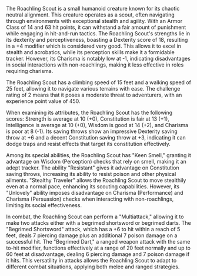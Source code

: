 The Roachling Scout is a small humanoid creature known for its chaotic neutral alignment. This creature operates as a scout, often navigating through environments with exceptional stealth and agility. With an Armor Class of 14 and 63 hit points, it can withstand a fair amount of punishment while engaging in hit-and-run tactics. The Roachling Scout's strengths lie in its dexterity and perceptiveness, boasting a Dexterity score of 18, resulting in a +4 modifier which is considered very good. This allows it to excel in stealth and acrobatics, while its perception skills make it a formidable tracker. However, its Charisma is notably low at -1, indicating disadvantages in social interactions with non-roachlings, making it less effective in roles requiring charisma.

The Roachling Scout has a climbing speed of 15 feet and a walking speed of 25 feet, allowing it to navigate various terrains with ease. The challenge rating of 2 means that it poses a moderate threat to adventurers, with an experience point value of 450. 

When examining its attributes, the Roachling Scout has the following scores: Strength is average at 10 (+0), Constitution is fair at 13 (+1), Intelligence is average at 10 (+0), Wisdom is good at 14 (+2), and Charisma is poor at 8 (-1). Its saving throws show an impressive Dexterity saving throw at +6 and a decent Constitution saving throw at +3, indicating it can dodge traps and resist effects that target its constitution effectively. 

Among its special abilities, the Roachling Scout has "Keen Smell," granting it advantage on Wisdom (Perception) checks that rely on smell, making it an adept tracker. The ability "Resistant" gives it advantage on Constitution saving throws, increasing its ability to resist poison and other physical ailments. "Stealthy Traveler" allows the Roachling Scout to move stealthily even at a normal pace, enhancing its scouting capabilities. However, its "Unlovely" ability imposes disadvantage on Charisma (Performance) and Charisma (Persuasion) checks when interacting with non-roachlings, limiting its social effectiveness.

In combat, the Roachling Scout can perform a "Multiattack," allowing it to make two attacks either with a begrimed shortsword or begrimed darts. The "Begrimed Shortsword" attack, which has a +6 to hit within a reach of 5 feet, deals 7 piercing damage plus an additional 7 poison damage on a successful hit. The "Begrimed Dart," a ranged weapon attack with the same to-hit modifier, functions effectively at a range of 20 feet normally and up to 60 feet at disadvantage, dealing 6 piercing damage and 7 poison damage if it hits. This versatility in attacks allows the Roachling Scout to adapt to different combat situations, applying both melee and ranged strategies.